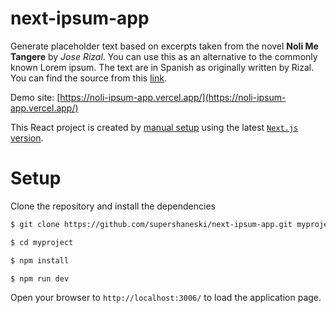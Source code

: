 next-ipsum-app
==========

Generate placeholder text based on excerpts taken from the novel **Noli Me Tangere** by _Jose Rizal_. You can use this as an alternative to the commonly known Lorem ipsum. The text are in Spanish as originally written by Rizal. You can find the source from this [link](https://gutenberg.org/ebooks/47584).

Demo site: [https://noli-ipsum-app.vercel.app/](https://noli-ipsum-app.vercel.app/)

This React project is created by [manual setup](https://nextjs.org/docs/getting-started#manual-setup) using the latest [`Next.js` version](https://nextjs.org/blog/next-13).

# Setup

Clone the repository and install the dependencies

```sh
$ git clone https://github.com/supershaneski/next-ipsum-app.git myproject

$ cd myproject

$ npm install

$ npm run dev
```

Open your browser to `http://localhost:3006/` to load the application page.
